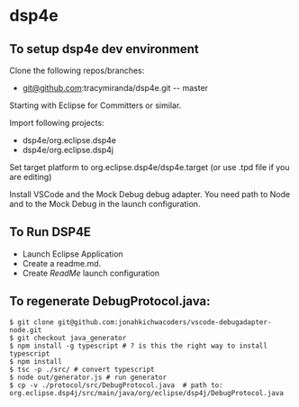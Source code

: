 # dsp4e

## To setup dsp4e dev environment

Clone the following repos/branches:

- git@github.com:tracymiranda/dsp4e.git -- master

Starting with Eclipse for Committers or similar.

Import following projects:

- dsp4e/org.eclipse.dsp4e
- dsp4e/org.eclipse.dsp4j

Set target platform to org.eclipse.dsp4e/dsp4e.target (or use .tpd file if you are editing)

Install VSCode and the Mock Debug debug adapter. You need path to Node and to the Mock Debug in the launch configuration.

## To Run DSP4E

- Launch Eclipse Application
- Create a readme.md.
- Create *ReadMe* launch configuration


## To regenerate DebugProtocol.java:

```
$ git clone git@github.com:jonahkichwacoders/vscode-debugadapter-node.git
$ git checkout java_generator
$ npm install -g typescript # ? is this the right way to install typescript
$ npm install
$ tsc -p ./src/ # convert typescript
$ node out/generator.js # run generator
$ cp -v ./protocol/src/DebugProtocol.java  # path to: org.eclipse.dsp4j/src/main/java/org/eclipse/dsp4j/DebugProtocol.java
```

